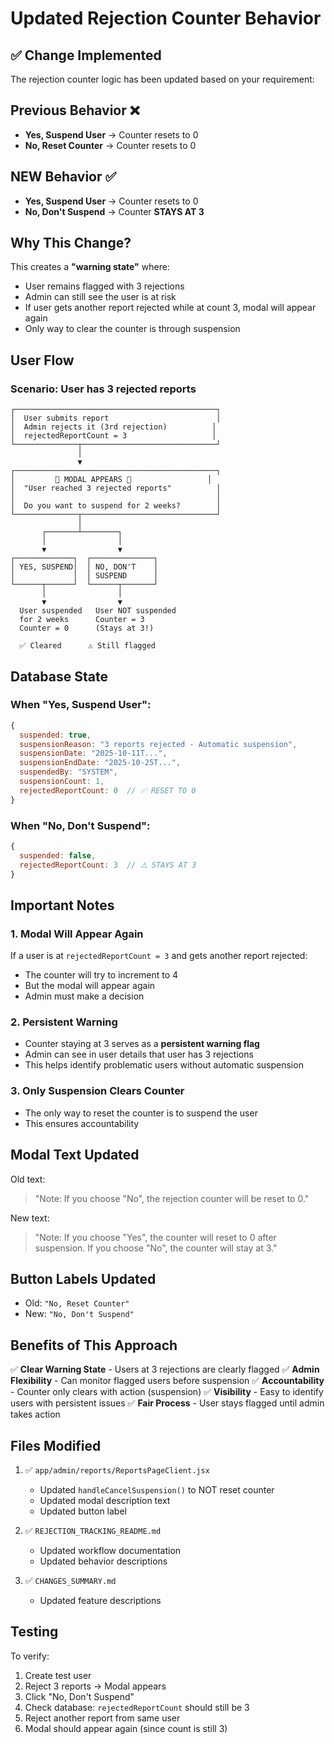 # Updated Rejection Counter Behavior

## ✅ Change Implemented

The rejection counter logic has been updated based on your requirement:

## Previous Behavior ❌
- **Yes, Suspend User** → Counter resets to 0
- **No, Reset Counter** → Counter resets to 0

## NEW Behavior ✅
- **Yes, Suspend User** → Counter resets to 0
- **No, Don't Suspend** → Counter **STAYS AT 3**

## Why This Change?

This creates a **"warning state"** where:
- User remains flagged with 3 rejections
- Admin can still see the user is at risk
- If user gets another report rejected while at count 3, modal will appear again
- Only way to clear the counter is through suspension

## User Flow

### Scenario: User has 3 rejected reports

```
┌─────────────────────────────────────────────┐
│  User submits report                        │
│  Admin rejects it (3rd rejection)          │
│  rejectedReportCount = 3                   │
└──────────────┬──────────────────────────────┘
               │
               ▼
┌─────────────────────────────────────────────┐
│         🚨 MODAL APPEARS 🚨                 │
│  "User reached 3 rejected reports"          │
│                                             │
│  Do you want to suspend for 2 weeks?        │
└──────────────┬──────────────────────────────┘
               │
       ┌───────┴────────┐
       │                │
       ▼                ▼
┌─────────────┐  ┌──────────────┐
│ YES, SUSPEND│  │ NO, DON'T    │
│             │  │ SUSPEND      │
└──────┬──────┘  └──────┬───────┘
       │                │
       ▼                ▼
  User suspended   User NOT suspended
  for 2 weeks      Counter = 3
  Counter = 0      (Stays at 3!)
  
  ✅ Cleared      ⚠️ Still flagged
```

## Database State

### When "Yes, Suspend User":
```javascript
{
  suspended: true,
  suspensionReason: "3 reports rejected - Automatic suspension",
  suspensionDate: "2025-10-11T...",
  suspensionEndDate: "2025-10-25T...",
  suspendedBy: "SYSTEM",
  suspensionCount: 1,
  rejectedReportCount: 0  // ✅ RESET TO 0
}
```

### When "No, Don't Suspend":
```javascript
{
  suspended: false,
  rejectedReportCount: 3  // ⚠️ STAYS AT 3
}
```

## Important Notes

### 1. Modal Will Appear Again
If a user is at `rejectedReportCount = 3` and gets another report rejected:
- The counter will try to increment to 4
- But the modal will appear again
- Admin must make a decision

### 2. Persistent Warning
- Counter staying at 3 serves as a **persistent warning flag**
- Admin can see in user details that user has 3 rejections
- This helps identify problematic users without automatic suspension

### 3. Only Suspension Clears Counter
- The only way to reset the counter is to suspend the user
- This ensures accountability

## Modal Text Updated

Old text:
> "Note: If you choose "No", the rejection counter will be reset to 0."

New text:
> "Note: If you choose "Yes", the counter will reset to 0 after suspension. If you choose "No", the counter will stay at 3."

## Button Labels Updated

- Old: `"No, Reset Counter"`
- New: `"No, Don't Suspend"`

## Benefits of This Approach

✅ **Clear Warning State** - Users at 3 rejections are clearly flagged
✅ **Admin Flexibility** - Can monitor flagged users before suspension
✅ **Accountability** - Counter only clears with action (suspension)
✅ **Visibility** - Easy to identify users with persistent issues
✅ **Fair Process** - User stays flagged until admin takes action

## Files Modified

1. ✅ `app/admin/reports/ReportsPageClient.jsx`
   - Updated `handleCancelSuspension()` to NOT reset counter
   - Updated modal description text
   - Updated button label

2. ✅ `REJECTION_TRACKING_README.md`
   - Updated workflow documentation
   - Updated behavior descriptions

3. ✅ `CHANGES_SUMMARY.md`
   - Updated feature descriptions

## Testing

To verify:
1. Create test user
2. Reject 3 reports → Modal appears
3. Click "No, Don't Suspend"
4. Check database: `rejectedReportCount` should still be 3
5. Reject another report from same user
6. Modal should appear again (since count is still 3)
